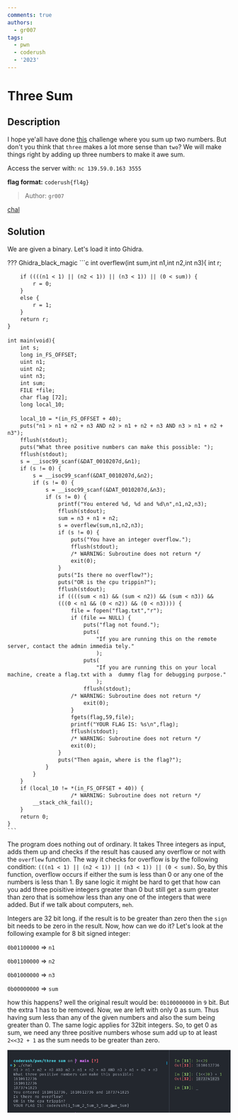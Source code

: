 ```yaml
---
comments: true
authors:
  - gr007
tags:
  - pwn
  - coderush
  - '2023'
---
```


# Three Sum

## Description

I hope ye'all have done [this](https://play.picoctf.org/events/72/challenges/challenge/382) challenge where you sum up two numbers. But don't you think that `three` makes a lot more sense than `two`? We will make things right by adding up three numbers to make it awe sum.

Access the server with: `nc 139.59.0.163 3555`

**flag format:** `coderush{fl4g}`

>Author: `gr007`

[chal](chal)

## Solution

We are given a binary. Let's load it into Ghidra.

??? Ghidra_black_magic
    ```c
    int overflew(int sum,int n1,int n2,int n3){
        int r;

        if ((((n1 < 1) || (n2 < 1)) || (n3 < 1)) || (0 < sum)) {
            r = 0;
        }
        else {
            r = 1;
        }
        return r;
    }

    int main(void){
        int s;
        long in_FS_OFFSET;
        uint n1;
        uint n2;
        uint n3;
        int sum;
        FILE *file;
        char flag [72];
        long local_10;

        local_10 = *(in_FS_OFFSET + 40);
        puts("n1 > n1 + n2 + n3 AND n2 > n1 + n2 + n3 AND n3 > n1 + n2 + n3");
        fflush(stdout);
        puts("What three positive numbers can make this possible: ");
        fflush(stdout);
        s = __isoc99_scanf(&DAT_0010207d,&n1);
        if (s != 0) {
            s = __isoc99_scanf(&DAT_0010207d,&n2);
            if (s != 0) {
                s = __isoc99_scanf(&DAT_0010207d,&n3);
                if (s != 0) {
                    printf("You entered %d, %d and %d\n",n1,n2,n3);
                    fflush(stdout);
                    sum = n3 + n1 + n2;
                    s = overflew(sum,n1,n2,n3);
                    if (s != 0) {
                        puts("You have an integer overflow.");
                        fflush(stdout);
                        /* WARNING: Subroutine does not return */
                        exit(0);
                    }
                    puts("Is there no overflow?");
                    puts("OR is the cpu trippin?");
                    fflush(stdout);
                    if ((((sum < n1) && (sum < n2)) && (sum < n3)) &&
                    (((0 < n1 && (0 < n2)) && (0 < n3)))) {
                        file = fopen("flag.txt","r");
                        if (file == NULL) {
                            puts("flag not found.");
                            puts(
                                "If you are running this on the remote server, contact the admin immedia tely."
                                );
                            puts(
                                "If you are running this on your local machine, create a flag.txt with a  dummy flag for debugging purpose."
                                );
                            fflush(stdout);
                        /* WARNING: Subroutine does not return */
                            exit(0);
                        }
                        fgets(flag,59,file);
                        printf("YOUR FLAG IS: %s\n",flag);
                        fflush(stdout);
                        /* WARNING: Subroutine does not return */
                        exit(0);
                    }
                    puts("Then again, where is the flag?");
                }
            }
        }
        if (local_10 != *(in_FS_OFFSET + 40)) {
                        /* WARNING: Subroutine does not return */
            __stack_chk_fail();
        }
        return 0;
    }
    ```


The program does nothing out of ordinary. It takes Three integers as input, adds them up and checks if the result has caused any overflow or not with the `overflew` function. The way it checks for overflow is by the following condition: `(((n1 < 1) || (n2 < 1)) || (n3 < 1)) || (0 < sum)`. So, by this function, overflow occurs if either the sum is less than 0 or any one of the numbers is less than 1. By sane logic it might be hard to get that how can you add three poisitive integers greater than 0 but still get a sum greater than zero that is somehow less than any one of the integers that were added. But if we talk about computers, `meh`.

Integers are 32 bit long. if the result is to be greater than zero then the `sign` bit needs to be zero in the result. Now, how can we do it?
Let's look at the following example for 8 bit signed integer:

`0b01100000` => `n1`

`0b01100000` => `n2`

`0b01000000` => `n3`

`0b00000000` => `sum`

how this happens? well the original result would be: `0b100000000` in `9` bit. But the extra 1 has to be removed. Now, we are left with only 0 as sum. Thus having sum less than any of the given numbers and also the sum being greater than 0. The same logic applies for 32bit integers. So, to get 0 as sum, we need any three positive numbers whose sum add up to at least `2<<32 + 1` as the sum needs to be greater than zero.

![voila](voila.png)
